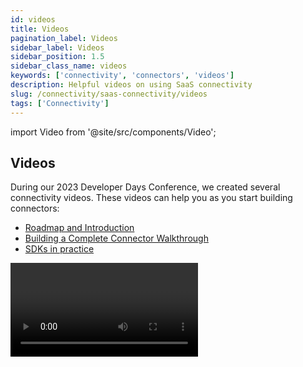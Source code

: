 ```yaml
---
id: videos
title: Videos
pagination_label: Videos
sidebar_label: Videos
sidebar_position: 1.5
sidebar_class_name: videos
keywords: ['connectivity', 'connectors', 'videos']
description: Helpful videos on using SaaS connectivity
slug: /connectivity/saas-connectivity/videos
tags: ['Connectivity']
---
```


import Video from '@site/src/components/Video';

## Videos

During our 2023 Developer Days Conference, we created several connectivity videos. These videos can help you as you start building connectors:

- [Roadmap and Introduction](https://www.youtube.com/watch?v=12pfpLBNCvM)
- [Building a Complete Connector Walkthrough](https://www.youtube.com/watch?v=wHHje_ItTKQ)
- [SDKs in practice](https://www.youtube.com/watch?v=uvnlSUVsF8M)

<Video source="https://www.youtube.com/embed/wHHje_ItTKQ"></Video>
